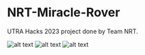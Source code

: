 # NRT-Miracle-Rover
UTRA Hacks 2023 project done by Team NRT.


![alt text](https://github.com/[MartinCalcaterra]/[NRT-Miracle-Rover]/blob/main/img/mr_completec.jpg?raw=true)
![alt text](https://github.com/[MartinCalcaterra]/[NRT-Miracle-Rover]/blob/main/img/mr_test.jpg?raw=true)
![alt text](https://github.com/[MartinCalcaterra]/[NRT-Miracle-Rover]/blob/main/img/mr_wipc.jpg?raw=true)


